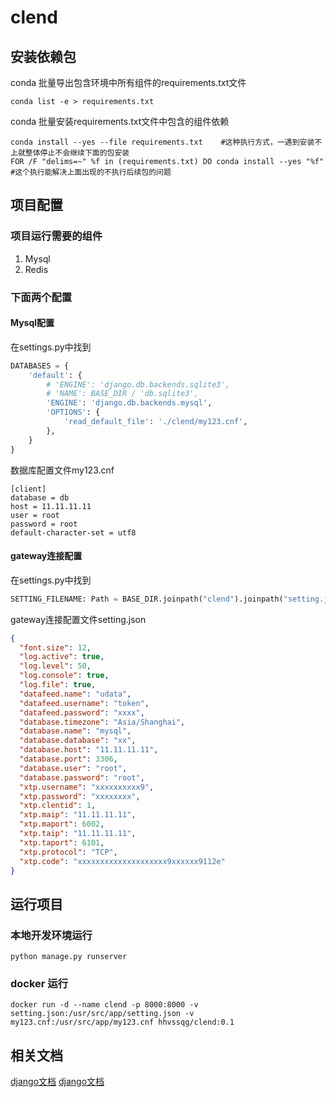 # clend

## 安装依赖包
conda 批量导出包含环境中所有组件的requirements.txt文件
````shell
conda list -e > requirements.txt
````
conda 批量安装requirements.txt文件中包含的组件依赖
````shell
conda install --yes --file requirements.txt    #这种执行方式，一遇到安装不上就整体停止不会继续下面的包安装
FOR /F "delims=~" %f in (requirements.txt) DO conda install --yes "%f" #这个执行能解决上面出现的不执行后续包的问题
````
## 项目配置
### 项目运行需要的组件
1. Mysql
2. Redis

### 下面两个配置
#### Mysql配置
在settings.py中找到

````python
DATABASES = {
    'default': {
        # 'ENGINE': 'django.db.backends.sqlite3',
        # 'NAME': BASE_DIR / 'db.sqlite3',
        'ENGINE': 'django.db.backends.mysql',
        'OPTIONS': {
            'read_default_file': './clend/my123.cnf',
        },
    }
}
````
数据库配置文件my123.cnf

````commandline
[client]
database = db
host = 11.11.11.11
user = root
password = root
default-character-set = utf8
````
#### gateway连接配置
在settings.py中找到
````python
SETTING_FILENAME: Path = BASE_DIR.joinpath("clend").joinpath("setting.json")
````
gateway连接配置文件setting.json
````json
{
  "font.size": 12,
  "log.active": true,
  "log.level": 50,
  "log.console": true,
  "log.file": true,
  "datafeed.name": "udata",
  "datafeed.username": "token",
  "datafeed.password": "xxxx",
  "database.timezone": "Asia/Shanghai",
  "database.name": "mysql",
  "database.database": "xx",
  "database.host": "11.11.11.11",
  "database.port": 3306,
  "database.user": "root",
  "database.password": "root",
  "xtp.username": "xxxxxxxxxx9",
  "xtp.password": "xxxxxxxx",
  "xtp.clentid": 1,
  "xtp.maip": "11.11.11.11",
  "xtp.maport": 6002,
  "xtp.taip": "11.11.11.11",
  "xtp.taport": 6101,
  "xtp.protocol": "TCP",
  "xtp.code": "xxxxxxxxxxxxxxxxxxxx9xxxxxx9112e"
}
````
## 运行项目
### 本地开发环境运行
````shell
python manage.py runserver
````
### docker 运行
````shell
docker run -d --name clend -p 8000:8000 -v setting.json:/usr/src/app/setting.json -v my123.cnf:/usr/src/app/my123.cnf hhvssqg/clend:0.1
````

## 相关文档
[django文档](https://docs.djangoproject.com/zh-hans/3.2/)
[django文档](https://docs.djangoproject.com/zh-hans/3.2/)